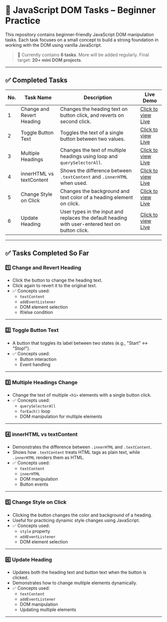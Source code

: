 # 🔧 JavaScript DOM Tasks – Beginner Practice

This repository contains beginner-friendly JavaScript DOM manipulation tasks. Each task focuses on a small concept to build a strong foundation in working with the DOM using vanilla JavaScript.

> 📌 Currently contains **6 tasks**. More will be added regularly. Final target: **20+ mini DOM projects**.

---

## ✅ Completed Tasks

| No. | Task Name                  | Description                                                                 | Live Demo              |
|-----|-----------------------------|----------------------------------------------------------------------------|------------------------|
| 1   | Change and Revert Heading  | Changes the heading text on button click, and reverts on second click.      | [Click to view Live](#)              |
| 2   | Toggle Button Text         | Toggles the text of a single button between two values.                     | [Click to view Live](#)              |
| 3   | Multiple Headings          | Changes the text of multiple headings using loop and `querySelectorAll`.    | [Click to view Live](#)              |
| 4   | innerHTML vs textContent   | Shows the difference between `.textContent` and `.innerHTML` when used.     | [Click to view Live](#)              |
| 5   | Change Style on Click      | Changes the background and text color of a heading element on click.        | [Click to view Live](#)              |
| 6   | Update Heading             |  User types in the input and replaces the default heading with user-entered text on button click.             | [Click to view Live](#)              |

---

## ✅ Tasks Completed So Far

### 1️⃣ Change and Revert Heading
- Click the button to change the heading text.
- Click again to revert it to the original text.
- ✅ Concepts used:
  - `textContent`
  - `addEventListener`
  - DOM element selection
  - If/else condition

---

### 2️⃣ Toggle Button Text
- A button that toggles its label between two states (e.g., "Start" ↔ "Stop!").
- ✅ Concepts used:
  - Button interaction
  - Event handling

---

### 3️⃣ Multiple Headings Change
- Change the text of multiple `<h1>` elements with a single button click.
- ✅ Concepts used:
  - `querySelectorAll`
  - `forEach()` loop
  - DOM manipulation for multiple elements

---

### 4️⃣ innerHTML vs textContent
- Demonstrates the difference between `.innerHTML` and `.textContent`.
- Shows how `.textContent` treats HTML tags as plain text, while `.innerHTML` renders them as HTML.
- ✅ Concepts used:
  - `textContent`
  - `innerHTML`
  - DOM manipulation
  - Button events

---

### 5️⃣ Change Style on Click
- Clicking the button changes the color and background of a heading.
- Useful for practicing dynamic style changes using JavaScript.
- ✅ Concepts used:
  - `style` property
  - `addEventListener`
  - DOM element selection

---

### 6️⃣ Update Heading
- Updates both the heading text and button text when the button is clicked.
- Demonstrates how to change multiple elements dynamically.
- ✅ Concepts used:
  - `textContent`
  - `addEventListener`
  - DOM manipulation
  - Updating multiple elements

---
